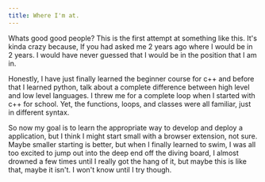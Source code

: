 ```yaml
---
title: Where I'm at.
---
```

Whats good good people? This is the first attempt at something like this.
It's kinda crazy because, If you had asked me 2 years ago where I would be in 2 years. I would have never guessed that I would be in the position that I am in.

Honestly, I have just finally learned the beginner course for c++ and before that I learned python, talk about a complete difference between high level and low level languages. I threw me for a complete loop when I started with c++ for school. Yet, the functions, loops, and classes were all familiar, just in different syntax.

So now my goal is to learn the appropriate way to develop and deploy a application, but I think I might start small with a browser extension, not sure. 
Maybe smaller starting is better, but when I finally learned to swim, I was all too excited to jump out into the deep end off the diving board, I almost drowned a few times until I really got the hang of it, but maybe this is like that, maybe it isn't. I won't know until I try though.